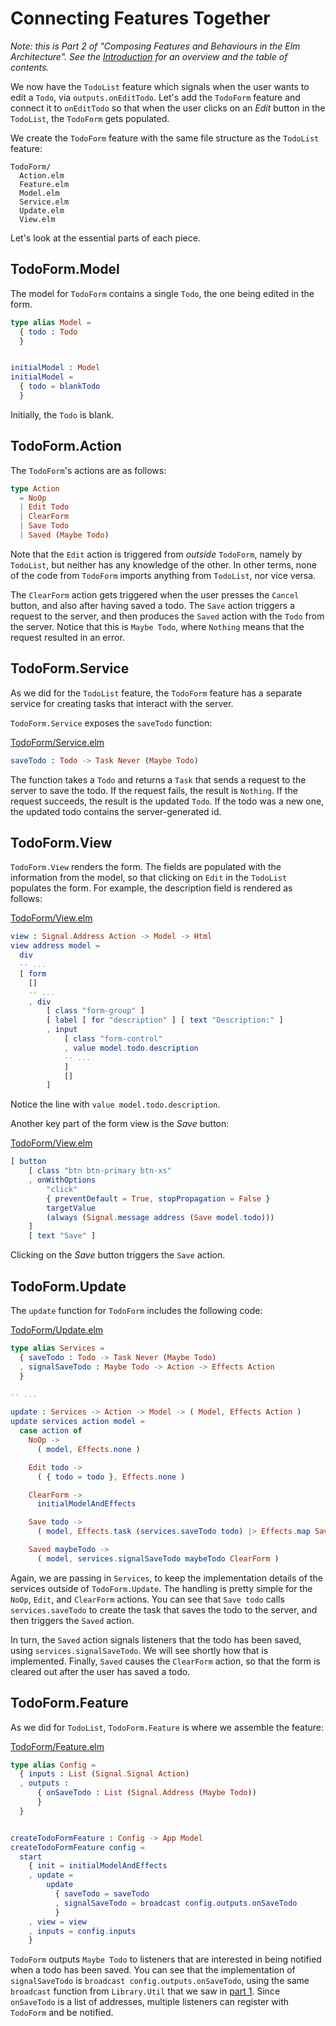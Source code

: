 # Connecting Features Together

_Note: this is Part 2 of "Composing Features and Behaviours in the Elm Architecture". See the
[Introduction](https://github.com/foxdonut/adventures-reactive-web-dev/tree/master/client-elm#composing-features-and-behaviours-in-the-elm-architecture)
for an overview and the table of contents._

We now have the `TodoList` feature which signals when the user wants to edit a `Todo`, via
`outputs.onEditTodo`. Let's add the `TodoForm` feature and connect it to `onEditTodo` so that when
the user clicks on an _Edit_ button in the `TodoList`, the `TodoForm` gets populated.

We create the `TodoForm` feature with the same file structure as the `TodoList` feature:

```
TodoForm/
  Action.elm
  Feature.elm
  Model.elm
  Service.elm
  Update.elm
  View.elm
```

Let's look at the essential parts of each piece.

## TodoForm.Model

The model for `TodoForm` contains a single `Todo`, the one being edited in the form.

```elm
type alias Model =
  { todo : Todo
  }


initialModel : Model
initialModel =
  { todo = blankTodo
  }
```

Initially, the `Todo` is blank.

## TodoForm.Action

The `TodoForm`'s actions are as follows:

```elm
type Action
  = NoOp
  | Edit Todo
  | ClearForm
  | Save Todo
  | Saved (Maybe Todo)
```

Note that the `Edit` action is triggered from _outside_ `TodoForm`, namely by `TodoList`, but
neither has any knowledge of the other. In other terms, none of the code from `TodoForm` imports
anything from `TodoList`, nor vice versa.

The `ClearForm` action gets triggered when the user presses the `Cancel` button, and also after
having saved a todo. The `Save` action triggers a request to the server, and then produces the
`Saved` action with the `Todo` from the server. Notice that this is `Maybe Todo`, where `Nothing`
means that the request resulted in an error.

## TodoForm.Service

As we did for the `TodoList` feature, the `TodoForm` feature has a separate service for creating
tasks that interact with the server.

`TodoForm.Service` exposes the `saveTodo` function:

[TodoForm/Service.elm](TodoForm/Service.elm)
```elm
saveTodo : Todo -> Task Never (Maybe Todo)
```

The function takes a `Todo` and returns a `Task` that sends a request to the server to save the
todo. If the request fails, the result is `Nothing`. If the request succeeds, the result is the
updated `Todo`. If the todo was a new one, the updated todo contains the server-generated id.

## TodoForm.View

`TodoForm.View` renders the form. The fields are populated with the information from the model, so
that clicking on `Edit` in the `TodoList` populates the form. For example, the description field is
rendered as follows:

[TodoForm/View.elm](TodoForm/View.elm)
```elm
view : Signal.Address Action -> Model -> Html
view address model =
  div
  -- ...
  [ form
    []
    -- ...
    , div
        [ class "form-group" ]
        [ label [ for "description" ] [ text "Description:" ]
        , input
            [ class "form-control"
            , value model.todo.description
            -- ...
            ]
            []
        ]
```

Notice the line with `value model.todo.description`.

Another key part of the form view is the _Save_ button:

[TodoForm/View.elm](TodoForm/View.elm)
```elm
[ button
    [ class "btn btn-primary btn-xs"
    , onWithOptions
        "click"
        { preventDefault = True, stopPropagation = False }
        targetValue
        (always (Signal.message address (Save model.todo)))
    ]
    [ text "Save" ]
```

Clicking on the _Save_ button triggers the `Save` action.

## TodoForm.Update

The `update` function for `TodoForm` includes the following code:

[TodoForm/Update.elm](TodoForm/Update.elm)
```elm
type alias Services =
  { saveTodo : Todo -> Task Never (Maybe Todo)
  , signalSaveTodo : Maybe Todo -> Action -> Effects Action
  }

-- ...

update : Services -> Action -> Model -> ( Model, Effects Action )
update services action model =
  case action of
    NoOp ->
      ( model, Effects.none )

    Edit todo ->
      ( { todo = todo }, Effects.none )

    ClearForm ->
      initialModelAndEffects

    Save todo ->
      ( model, Effects.task (services.saveTodo todo) |> Effects.map Saved )

    Saved maybeTodo ->
      ( model, services.signalSaveTodo maybeTodo ClearForm )

```

Again, we are passing in `Services`, to keep the implementation details of the services outside of
`TodoForm.Update`. The handling is pretty simple for the `NoOp`, `Edit`, and `ClearForm` actions.
You can see that `Save todo` calls `services.saveTodo` to create the task that saves the todo to the
server, and then triggers the `Saved` action.

In turn, the `Saved` action signals listeners that the todo has been saved, using
`services.signalSaveTodo`. We will see shortly how that is implemented. Finally, `Saved` causes the
`ClearForm` action, so that the form is cleared out after the user has saved a todo.


## TodoForm.Feature

As we did for `TodoList`, `TodoForm.Feature` is where we assemble the feature:

[TodoForm/Feature.elm](TodoForm/Feature.elm)
```elm
type alias Config =
  { inputs : List (Signal.Signal Action)
  , outputs :
      { onSaveTodo : List (Signal.Address (Maybe Todo))
      }
  }


createTodoFormFeature : Config -> App Model
createTodoFormFeature config =
  start
    { init = initialModelAndEffects
    , update =
        update
          { saveTodo = saveTodo
          , signalSaveTodo = broadcast config.outputs.onSaveTodo
          }
    , view = view
    , inputs = config.inputs
    }

```

`TodoForm` outputs `Maybe Todo` to listeners that are interested in being notified when a todo has
been saved. You can see that the implementation of `signalSaveTodo` is
`broadcast config.outputs.onSaveTodo`, using the same `broadcast` function from `Library.Util` that
we saw in
[part 1](https://github.com/foxdonut/adventures-reactive-web-dev/tree/elm-010-todolist-feature/client-elm).
Since `onSaveTodo` is a list of addresses, multiple listeners can register with `TodoForm` and be
notified.


